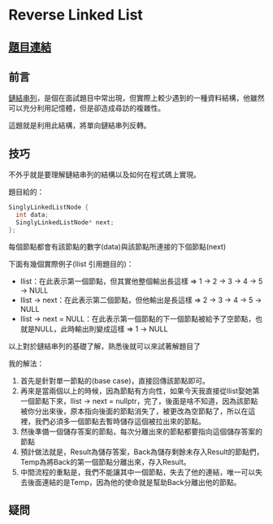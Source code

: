 # Reverse Linked List

## [題目連結](https://www.hackerrank.com/challenges/one-month-preparation-kit-reverse-a-linked-list/problem?isFullScreen=true&h_l=interview&playlist_slugs%5B%5D=preparation-kits&playlist_slugs%5B%5D=one-month-preparation-kit&playlist_slugs%5B%5D=one-month-week-three)

前言
---
[鏈結串列](https://zh.wikipedia.org/zh-tw/%E9%93%BE%E8%A1%A8)，是個在面試題目中常出現，但實際上較少遇到的一種資料結構，他雖然可以充分利用記憶體，但是卻造成尋訪的複雜性。

這題就是利用此結構，將單向鏈結串列反轉。

技巧
---
不外乎就是要理解鏈結串列的結構以及如何在程式碼上實現。

題目給的：
```cpp
SinglyLinkedListNode {
  int data;
  SinglyLinkedListNode* next;
};
```
每個節點都會有該節點的數字(data)與該節點所連接的下個節點(next)

下面有幾個實際例子(llist 引用題目的)：
- llist：在此表示第一個節點，但其實他整個輸出長這樣 => 1 -> 2 -> 3 -> 4 -> 5 -> NULL
- llist -> next：在此表示第二個節點，但他輸出是長這樣 => 2 -> 3 -> 4 -> 5 -> NULL
- llist -> next = NULL：在此表示第一個節點的下一個節點被給予了空節點，也就是NULL，此時輸出則變成這樣 => 1 -> NULL

以上對於鏈結串列的基礎了解，熟悉後就可以來試著解題目了

我的解法：
1. 首先是針對單一節點的(base case)，直接回傳該節點即可。
2. 再來是當兩個以上的時候，因為節點有方向性，如果今天我直接從llist娶她第一個節點下來，llist -> next = nullptr，完了，後面是啥不知道，因為該節點被你分出來後，原本指向後面的節點消失了，被更改為空節點了，所以在這裡，我們必須多一個節點去暫時儲存這個被拉出來的節點。
3. 然後準備一個儲存答案的節點，每次分離出來的節點都要指向這個儲存答案的節點
4. 預計做法就是，Result為儲存答案，Back為儲存剩餘未存入Result的節點們，Temp為將Back的第一個節點分離出來，存入Result。
5. 中間流程的重點是，我們不能讓其中一個節點，失去了他的連結，唯一可以失去後面連結的是Temp，因為他的使命就是幫助Back分離出他的節點。

疑問
---

